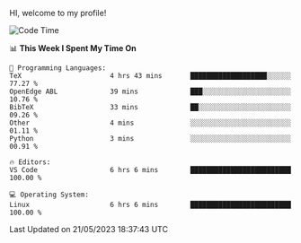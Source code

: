 HI, welcome to my profile!
<!--START_SECTION:waka-->
![Code Time](http://img.shields.io/badge/Code%20Time-845%20hrs%2027%20mins-blue)

📊 **This Week I Spent My Time On** 

```text
💬 Programming Languages: 
TeX                      4 hrs 43 mins       ███████████████████░░░░░░   77.27 % 
OpenEdge ABL             39 mins             ███░░░░░░░░░░░░░░░░░░░░░░   10.76 % 
BibTeX                   33 mins             ██░░░░░░░░░░░░░░░░░░░░░░░   09.26 % 
Other                    4 mins              ░░░░░░░░░░░░░░░░░░░░░░░░░   01.11 % 
Python                   3 mins              ░░░░░░░░░░░░░░░░░░░░░░░░░   00.91 % 

🔥 Editors: 
VS Code                  6 hrs 6 mins        █████████████████████████   100.00 % 

💻 Operating System: 
Linux                    6 hrs 6 mins        █████████████████████████   100.00 % 
```


 Last Updated on 21/05/2023 18:37:43 UTC
<!--END_SECTION:waka-->
